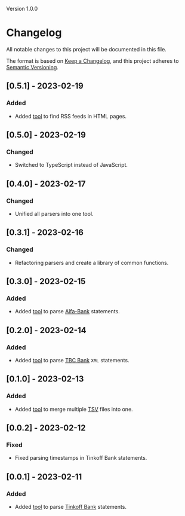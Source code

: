 Version 1.0.0
# Changelog

All notable changes to this project will be documented in this file.

The format is based on [Keep a Changelog](https://keepachangelog.com/en/1.0.0/),
and this project adheres to [Semantic Versioning](https://semver.org/spec/v2.0.0.html).

## [0.5.1] - 2023-02-19

### Added

- Added [tool](bin/find-rss.ts) to find RSS feeds in HTML pages.

## [0.5.0] - 2023-02-19

### Changed

- Switched to TypeScript instead of JavaScript.

## [0.4.0] - 2023-02-17

### Changed

- Unified all parsers into one tool.

## [0.3.1] - 2023-02-16

### Changed

- Refactoring parsers and create a library of common functions.

## [0.3.0] - 2023-02-15

### Added

- Added [tool](lib/parser/alfa.ts) to parse [Alfa-Bank](https://alfabank.ru/) statements.

## [0.2.0] - 2023-02-14

### Added

- Added [tool](lib/parser/tbc.ts) to parse [TBC Bank](https://www.tbcbank.ge/) `XML` statements.

## [0.1.0] - 2023-02-13

### Added

- Added [tool](bin/merge-tsv.ts) to merge multiple [TSV](https://en.wikipedia.org/wiki/Tab-separated_values) files into one.

## [0.0.2] - 2023-02-12

### Fixed

- Fixed parsing timestamps in Tinkoff Bank statements.

## [0.0.1] - 2023-02-11

### Added

- Added [tool](lib/parser/tinkoff.ts) to parse [Tinkoff Bank](https://www.tinkoff.ru/) statements.
